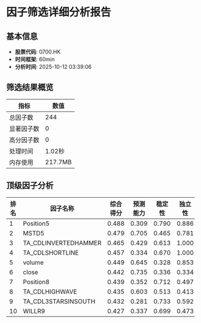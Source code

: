 # 因子筛选详细分析报告

## 基本信息
- **股票代码**: 0700.HK
- **时间框架**: 60min
- **分析时间**: 2025-10-12 03:39:06

## 筛选结果概览
| 指标 | 数值 |
|------|------|
| 总因子数 | 244 |
| 显著因子数 | 0 |
| 高分因子数 | 0 |
| 处理时间 | 1.02秒 |
| 内存使用 | 217.7MB |

## 顶级因子分析
| 排名 | 因子名称 | 综合得分 | 预测能力 | 稳定性 | 独立性 | 实用性 |
|------|----------|----------|----------|--------|--------|--------|
| 1 | Position5 | 0.488 | 0.309 | 0.790 | 0.886 | 0.000 |
| 2 | MSTD5 | 0.479 | 0.705 | 0.465 | 0.781 | 0.000 |
| 3 | TA_CDLINVERTEDHAMMER | 0.465 | 0.429 | 0.613 | 1.000 | 0.000 |
| 4 | TA_CDLSHORTLINE | 0.457 | 0.334 | 0.670 | 1.000 | 0.000 |
| 5 | volume | 0.449 | 0.645 | 0.328 | 0.853 | 0.992 |
| 6 | close | 0.442 | 0.735 | 0.336 | 0.334 | 1.000 |
| 7 | Position8 | 0.439 | 0.352 | 0.712 | 0.497 | 0.000 |
| 8 | TA_CDLHIGHWAVE | 0.435 | 0.603 | 0.513 | 0.413 | 0.000 |
| 9 | TA_CDL3STARSINSOUTH | 0.432 | 0.281 | 0.733 | 0.592 | 0.000 |
| 10 | WILLR9 | 0.427 | 0.337 | 0.699 | 0.473 | 0.000 |

